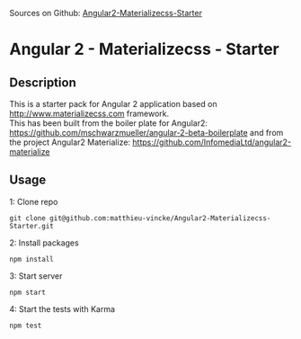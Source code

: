 Sources on Github: [Angular2-Materializecss-Starter](https://github.com/matthieu-vincke/Angular2-Materializecss-Starter)  


# Angular 2 - Materializecss - Starter

## Description
This is a starter pack for Angular 2 application based on http://www.materializecss.com framework.  
This has been built from the boiler plate for Angular2: https://github.com/mschwarzmueller/angular-2-beta-boilerplate and from the project Angular2 Materialize: https://github.com/InfomediaLtd/angular2-materialize

## Usage

1: Clone repo
```
git clone git@github.com:matthieu-vincke/Angular2-Materializecss-Starter.git
```
2: Install packages
```
npm install
```
3: Start server
```
npm start
```
4: Start the tests with Karma
```
npm test
```
